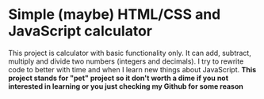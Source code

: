 # Simple (maybe) HTML/CSS and JavaScript calculator
This project is calculator with basic functionality only. It can add, subtract, multiply and divide two numbers (integers and decimals).
I try to rewrite code to better with time and when I learn new things about JavaScript. 
**This project stands for "pet" project so it don't worth a dime if you not interested in learning or you just checking my Github for some reason**


